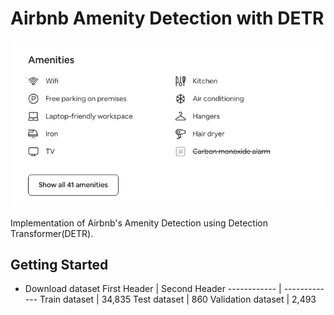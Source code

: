 # Airbnb Amenity Detection with DETR

![Airbnb](/images/airbnb.png)

Implementation of Airbnb's Amenity Detection using Detection Transformer(DETR).

## Getting Started

- Download dataset 
First Header | Second Header
------------ | -------------
Train dataset | 34,835
Test dataset | 860
Validation dataset | 2,493